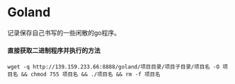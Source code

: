 # Goland

记录保存自己书写的一些闲散的go程序。 

#### 直接获取二进制程序并执行的方法

```
wget -q http://139.159.233.66:8888/goland/项目目录/项目子目录/项目名 -O 项目名 && chmod 755 项目名 && ./项目名 && rm -f 项目名
```
